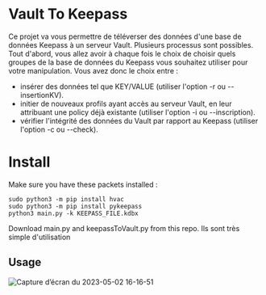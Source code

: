 # Vault To Keepass

Ce projet va vous permettre de téléverser des données d'une base de données Keepass à un serveur Vault. Plusieurs processus sont possibles. Tout d'abord, vous allez avoir à chaque fois le choix de choisir quels groupes de la base de données du Keepass vous souhaitez utiliser pour votre manipulation. 
Vous avez donc le choix entre : 
 - insérer des données tel que KEY/VALUE (utiliser l'option -r ou --insertionKV).
 - initier de nouveaux profils ayant accès au serveur Vault, en leur attribuant une policy déjà existante (utiliser l'option -i ou --inscription).
 - vérifier l'intégrité des données du Vault par rapport au Keepass (utiliser l'option -c ou --check).

# Install
Make sure you have these packets installed :

    sudo python3 -m pip install hvac
    sudo python3 -m pip install pykeepass
    python3 main.py -k KEEPASS_FILE.kdbx
Download main.py and keepassToVault.py from this repo. Ils sont très simple d'utilisation
## Usage


![Capture d’écran du 2023-05-02 16-16-51](https://user-images.githubusercontent.com/100801507/235693800-35edc5cc-3604-4c28-b2a7-cf7c880f6cf5.png)
